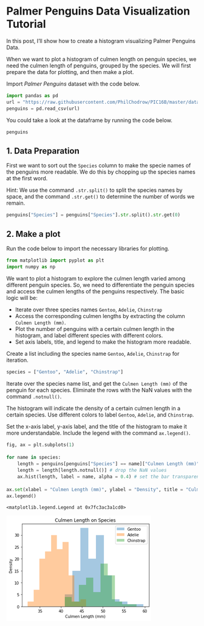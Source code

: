 # Palmer Penguins Data Visualization Tutorial

In this post, I’ll show how to create a histogram visualizing Palmer Penguins Data.

When we want to plot a histogram of culmen length on penguin species, we need the culmen length of penguins, grouped by the species. We will first prepare the data for plotting, and then make a plot.

Import *Palmer Penguins* dataset with the code below. 


```python
import pandas as pd
url = "https://raw.githubusercontent.com/PhilChodrow/PIC16B/master/datasets/palmer_penguins.csv"
penguins = pd.read_csv(url)
```

You could take a look at the dataframe by running the code below.


```python
penguins
```

## 1. Data Preparation
First we want to sort out the `Species` column to make the specie names of the penguins more readable. We do this by chopping up the species names at the first word.

Hint: We use the command `.str.split()` to split the species names by space, and the command `.str.get()` to determine the number of words we remain.


```python
penguins["Species"] = penguins["Species"].str.split().str.get(0)
```

## 2. Make a plot

Run the code below to import the necessary libraries for plotting.


```python
from matplotlib import pyplot as plt
import numpy as np
```

We want to plot a histogram to explore the culmen length varied among different penguin species. So, we need to differentiate the penguin species and access the culmen lengths of the penguins respectively. The basic logic will be:

* Iterate over three species names `Gentoo`, `Adelie`, `Chinstrap`
* Access the corresponding culmen lengths by extracting the column `Culmen Length (mm)`.
* Plot the number of penguins with a certain culmen length in the histogram, and label different species with different colors.
* Set axis labels, title, and legend to make the histogram more readable.

Create a list including the species name `Gentoo`, `Adelie`, `Chinstrap` for iteration.


```python
species = ["Gentoo", "Adelie", "Chinstrap"] 
```

Iterate over the species name list, and get the `Culmen Length (mm)` of the penguin for each species. Eliminate the rows with the NaN values with the command `.notnull()`. 

The histogram will indicate the density of a certain culmen length in a certain species. Use different colors to label `Gentoo`, `Adelie`, and `Chinstrap`.

Set the x-axis label, y-axis label, and the title of the histogram to make it more understandable.
Include the legend with the command `ax.legend()`.


```python
fig, ax = plt.subplots(1)

for name in species:
    length = penguins[penguins["Species"] == name]["Culmen Length (mm)"] 
    length = length[length.notnull()] # drop the NaN values
    ax.hist(length, label = name, alpha = 0.4) # set the bar transparency with alpha value
    
ax.set(xlabel = "Culmen Length (mm)", ylabel = "Density", title = "Culmen Length on Species") 
ax.legend()
```




    <matplotlib.legend.Legend at 0x7fc3ac3a1cd0>




    
![output_15_1.png](/images/output_15_1.png)
    



